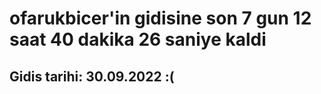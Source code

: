 # ofarukbicer'in gidisine son 7 gun 12 saat 40 dakika 26 saniye kaldi

## Gidis tarihi: 30.09.2022 :(